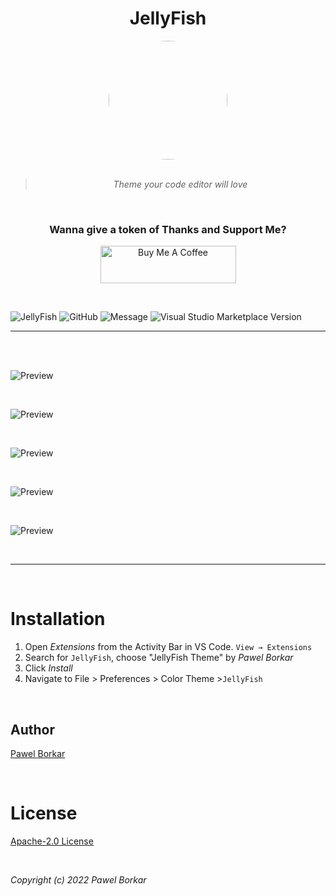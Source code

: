 <div align="center">

# JellyFish

<img src="https://raw.githubusercontent.com/pawelborkar/vscode-JellyFish/star/assets/jellyfish.png" height="190px" width="190px" style="border-radius:50%;">

<br>
<br>

> _Theme your code editor will love_

<br>

### Wanna give a token of Thanks and Support Me?

<a href="https://www.buymeacoffee.com/borkar" target="_blank"><img src="https://cdn.buymeacoffee.com/buttons/v2/default-yellow.png" alt="Buy Me A Coffee" style="height: 60px !important;width: 217px !important;" ></a>

</div>

<br>

![JellyFish](https://img.shields.io/badge/Theme-JellyFish-%23ff0055)
![GitHub](https://img.shields.io/github/license/pawelborkar/vscode-JellyFish?color=%23ff0055&label=License&logo=License&style=flat)
![Message](https://img.shields.io/badge/I%20%E2%9D%A4%20-OpenSource-%23ff0055)
![Visual Studio Marketplace Version](https://img.shields.io/visual-studio-marketplace/v/pawelborkar.jellyfish?color=%23ff0055&label=Latest&logo=Latest&logoColor=%23ff0055)

---

<br>

<br>

![Preview](https://raw.githubusercontent.com/pawelborkar/vscode-JellyFish/star/assets/Preview1.PNG)

<br>

![Preview](https://raw.githubusercontent.com/pawelborkar/vscode-JellyFish/star/assets/Preview2.PNG)

<br>

![Preview](https://raw.githubusercontent.com/pawelborkar/vscode-JellyFish/star/assets/Preview3.PNG)

<br>

![Preview](https://raw.githubusercontent.com/pawelborkar/vscode-JellyFish/star/assets/Preview4.PNG)

<br>

![Preview](https://raw.githubusercontent.com/pawelborkar/vscode-JellyFish/star/assets/Preview5.PNG)

<br>

---

<br>
</div>

# Installation

1. Open _Extensions_ from the Activity Bar in VS Code. `View → Extensions`
2. Search for `JellyFish`, choose "JellyFish Theme" by _Pawel Borkar_
3. Click _Install_
4. Navigate to File > Preferences > Color Theme >`JellyFish`

<br>

## Author

[Pawel Borkar](https://github.com/pawelborkar)

<br>

# License

[Apache-2.0 License](LICENSE)

<br>

_Copyright (c) 2022 Pawel Borkar_
